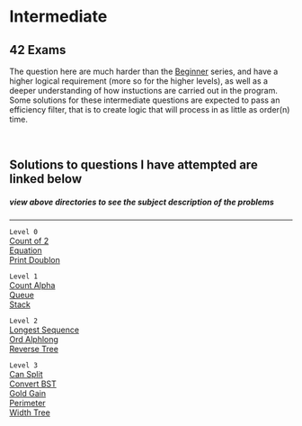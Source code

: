 # Intermediate
## 42 Exams

The question here are much harder than the [Beginner] series, and have a higher logical requirement (more so for the higher levels), as well as a deeper understanding of how instuctions are carried out in the program. Some solutions for these intermediate questions are expected to pass an efficiency filter, that is to create logic that will process in as little as order(n) time.  

<br>

## Solutions to questions I have attempted are linked below  
##### view above directories to see the subject description of the problems
---

`Level 0`  
[Count of 2]  
[Equation]  
[Print Doublon]  

`Level 1`  
[Count Alpha]  
[Queue]  
[Stack]  

`Level 2`  
[Longest Sequence]  
[Ord Alphlong]  
[Reverse Tree]  

`Level 3`  
[Can Split]  
[Convert BST]  
[Gold Gain]  
[Perimeter]  
[Width Tree]  



[Beginner]:  https://github.com/rpeepz/42-Exams/tree/master/Beginner#beginner "training wheels"
[Count of 2]:  https://github.com/rpeepz/42-Exams/blob/master/Intermediate/0-count_of_2/count_of_2_09:10:19.c "count"  
[Equation]:  https://github.com/rpeepz/42-Exams/blob/master/Intermediate/0-equation/equation_09:17:19.c "equate"  
[Print Doublon]: https://github.com/rpeepz/42-Exams/blob/master/Intermediate/0-print_doublon/print_doublon_11:12:19.c "doublon"  
[Count Alpha]: https://github.com/rpeepz/42-Exams/tree/master/Intermediate/1-count_alpha "count"   
[Queue]: https://github.com/rpeepz/42-Exams/blob/master/Intermediate/1-queue/queue_09:24:19.c "queue"  
[Stack]: https://github.com/rpeepz/42-Exams/blob/master/Intermediate/1-stack/stack_11:12:19.c "stack"  
[Longest Sequence]: https://github.com/rpeepz/42-Exams/tree/master/Intermediate/2-longest_sequence "long"  
[Ord Alphlong]: https://github.com/rpeepz/42-Exams/blob/master/Intermediate/2-ord_alphlong/ord_alphlong_11:12:19.c "sort"  
[Reverse Tree]: https://github.com/rpeepz/42-Exams/blob/master/Intermediate/2-reverse_tree/reverse_tree_09:24:19.c "reverse"  
[Can Split]: https://github.com/rpeepz/42-Exams/tree/master/Intermediate/3-can_split "Can U"
[Convert BST]: https://github.com/rpeepz/42-Exams/tree/master/Intermediate/3-convert_bst "BST"
[Gold Gain]: https://github.com/rpeepz/42-Exams/tree/master/Intermediate/3-gold_gain "gain"  
[Perimeter]: https://github.com/rpeepz/42-Exams/tree/master/Intermediate/3-perimeter "Peri"
[Width Tree]: https://github.com/rpeepz/42-Exams/tree/master/Intermediate/3-width_tree "width"   
